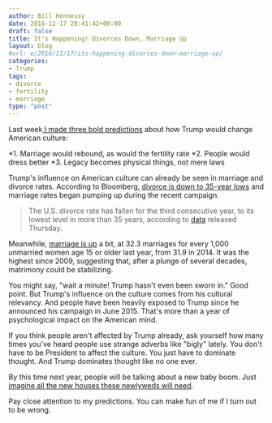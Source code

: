 ```yaml
---
author: Bill Hennessy
date: 2016-11-17 20:41:42+00:00
draft: false
title: It's Happening! Divorces Down, Marriage Up
layout: blog
#url: e/2016/11/17/its-happening-divorces-down-marriage-up/
categories:
- Trump
tags:
- divorce
- fertility
- marriage
type: "post"
---
```


Last week[ I made three bold predictions](https://hennessysview.com/2016/11/12/3-ways-president-trump-changes-everything/) about how Trump would change American culture:




*1. Marriage would rebound, as would the fertility rate
*2. People would dress better
*3. Legacy becomes physical things, not mere laws


Trump's influence on American culture can already be seen in marriage and divorce rates. According to Bloomberg, [divorce is down to 35-year lows](https://www.bloomberg.com/news/articles/2016-11-17/divorce-in-u-s-plunges-to-35-year-low) and marriage rates began pumping up during the recent campaign.



> The U.S. divorce rate has fallen for the third consecutive year, to its lowest level in more than 35 years, according to [data](https://www.bgsu.edu/ncfmr/resources/data/family-profiles/anderson-divorce-rate-us-geo-2015-fp-16-21.html) released Thursday.

Meanwhile, [marriage is up](https://www.bgsu.edu/ncfmr/resources/data/family-profiles/hemez-marriage-rate-us-geo-2015-fp-16-22.html) a bit, at 32.3 marriages for every 1,000 unmarried women age 15 or older last year, from 31.9 in 2014. It was the highest since 2009, suggesting that, after a plunge of several decades, matrimony could be stabilizing.



You might say, "wait a minute! Trump hasn't even been sworn in." Good point. But Trump's influence on the culture comes from his cultural relevancy. And people have been heavily exposed to Trump since he announced his campaign in June 2015. That's more than a year of psychological impact on the American mind.

If you think people aren't affected by Trump already, ask yourself how many times you've heard people use strange adverbs like "bigly" lately. You don't have to be President to affect the culture. You just have to dominate thought. And Trump dominates thought like no one ever.

By this time next year, people will be talking about a new baby boom. Just [imagine all the new houses these newlyweds will need](https://www.zerohedge.com/news/2016-11-17/housing-starts-smash-expectations-soar-most-1982).

Pay close attention to my predictions. You can make fun of me if I turn out to be wrong.
